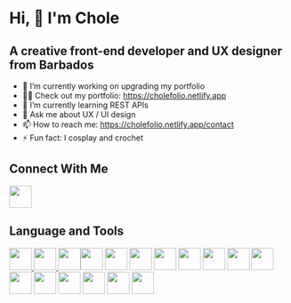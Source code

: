 # Hi, 👋 I'm Chole
## A creative front-end developer and UX designer from Barbados

- 🔭 I’m currently working on upgrading my portfolio
- 👨‍💻 Check out my portfolio: https://cholefolio.netlify.app
- 🌱 I’m currently learning REST APIs
- 💬 Ask me about UX / UI design
- 📫 How to reach me: https://cholefolio.netlify.app/contact
- ⚡ Fun fact: I cosplay and crochet

<h2>Connect With Me</h2>
<a href="https://www.dribbble.com/cholefolio"><img src="https://user-images.githubusercontent.com/94705227/231864590-7fde566a-f787-4a53-9458-9f9f59a16115.png" width="40px" /></a><a href="https://cholem.netlify.app"></a>

<h2>Language and Tools</h2>
<p align="left">
<a href="https://aws.amazon.com/"><img src="https://raw.githubusercontent.com/rahuldkjain/github-profile-readme-generator/master/src/images/icons/Devops/aws.svg" width="40" />
<a href="https://getbootstrap.com/"><img src="https://raw.githubusercontent.com/rahuldkjain/github-profile-readme-generator/master/src/images/icons/FrontendDevelopment/bootstrap.svg" width="40" />
<a href="https://www.w3schools.com/css/"><img src="https://raw.githubusercontent.com/rahuldkjain/github-profile-readme-generator/master/src/images/icons/FrontendDevelopment/css.svg" width="40 /></a>

<a href="https://www.figma.com"><img src="https://raw.githubusercontent.com/rahuldkjain/github-profile-readme-generator/master/src/images/icons/Software/figma.svg" width="40px" /></a> 
<a href="https://graphql.org/"><img src="https://raw.githubusercontent.com/rahuldkjain/github-profile-readme-generator/master/src/images/icons/BackendDevelopment/graphql.svg" width="40" /></a>
<a href="https://www.w3.org/html/"><img src="https://raw.githubusercontent.com/rahuldkjain/github-profile-readme-generator/master/src/images/icons/FrontendDevelopment/html.svg" width="40" /></a>
<a href="https://www.invisionapp.com/"><img src="https://raw.githubusercontent.com/rahuldkjain/github-profile-readme-generator/master/src/images/icons/Software/invision.svg" width="40" /></a>
<a href="https://developer.mozilla.org/en-US/docs/Web/JavaScript"><img src="https://raw.githubusercontent.com/rahuldkjain/github-profile-readme-generator/master/src/images/icons/ProgrammingLanguages/javascript.svg" width="40" /></a>
<a href="https://laravel.com/"><img src="https://raw.githubusercontent.com/rahuldkjain/github-profile-readme-generator/master/src/images/icons/Framework/laravel.svg" width="40" /></a>
<a href="https://www.mongodb.com/"><img src="https://raw.githubusercontent.com/rahuldkjain/github-profile-readme-generator/master/src/images/icons/Database/mongodb.svg" width="40" /></a>
<a href="https://www.mysql.com/"><img src="https://raw.githubusercontent.com/rahuldkjain/github-profile-readme-generator/master/src/images/icons/Database/mysql.svg" width="40" /></a>
<a href="https://nextjs.org/"><img src="https://raw.githubusercontent.com/rahuldkjain/github-profile-readme-generator/master/src/images/icons/StaticSiteGenerators/nextjs.svg" width="40" /></a>
<a href="https://www.adobe.com/products/photoshop.html"><img src="https://raw.githubusercontent.com/rahuldkjain/github-profile-readme-generator/master/src/images/icons/Software/photoshop.svg" width="40" /></a>
<a href="https://reactjs.org/"><img src="https://raw.githubusercontent.com/rahuldkjain/github-profile-readme-generator/master/src/images/icons/FrontendDevelopment/reactjs.svg" width="40" /></a>
<a href="https://tailwindcss.com/"><img src="https://raw.githubusercontent.com/rahuldkjain/github-profile-readme-generator/master/src/images/icons/FrontendDevelopment/tailwind.svg" width="40" /></a>
<a href="https://www.typescriptlang.org/"><img src="https://github.com/rahuldkjain/github-profile-readme-generator/blob/master/src/images/icons/ProgrammingLanguages/typescript.svg" width="40" /></a>
<a href="https://www.adobe.com/products/xd.html"><img src="https://raw.githubusercontent.com/rahuldkjain/github-profile-readme-generator/master/src/images/icons/Software/xd.svg" width="40" /></a>
</p>
<!--
**CholeM/CholeM** is a ✨ _special_ ✨ repository because its `README.md` (this file) appears on your GitHub profile.

Here are some ideas to get you started:

- 
- 
- 👯 I’m looking to collaborate on ...
- 🤔 I’m looking for help with ...
- 💬 Ask me about ...
- 📫 How to reach me: ...
- 😄 Pronouns: ...
- ⚡ Fun fact: ...
-->
